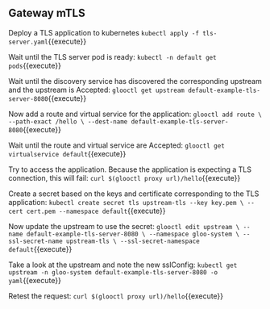 ## Gateway mTLS

Deploy a TLS application to kubernetes
`kubectl apply -f tls-server.yaml`{{execute}}

Wait until the TLS server pod is ready:
`kubectl -n default get pods`{{execute}}

Wait until the discovery service has discovered the corresponding upstream and the upstream is Accepted:
`glooctl get upstream default-example-tls-server-8080`{{execute}}

Now add a route and virtual service for the application:
`glooctl add route \
    --path-exact /hello \
    --dest-name default-example-tls-server-8080`{{execute}}

Wait until the route and virtual service are Accepted:
`glooctl get virtualservice default`{{execute}}

Try to access the application. Because the application is expecting a TLS connection, this will fail:
`curl $(glooctl proxy url)/hello`{{execute}}

Create a secret based on the keys and certificate corresponding to the TLS application:
`kubectl create secret tls upstream-tls --key key.pem \
   --cert cert.pem --namespace default`{{execute}}

Now update the upstream to use the secret:
`glooctl edit upstream \
    --name default-example-tls-server-8080 \
    --namespace gloo-system \
    --ssl-secret-name upstream-tls \
    --ssl-secret-namespace default`{{execute}}

Take a look at the upstream and note the new sslConfig:
`kubectl get upstream -n gloo-system default-example-tls-server-8080 -o yaml`{{execute}}

Retest the request:
`curl $(glooctl proxy url)/hello`{{execute}}
